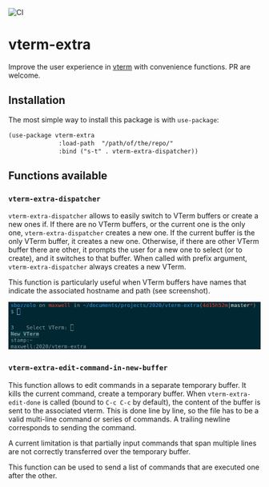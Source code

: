 ![CI](https://github.com/Sbozzolo/vterm-extra/workflows/CI/badge.svg)

# vterm-extra

Improve the user experience in [vterm](https://github.com/akermu/emacs-libvterm) with convenience functions.
PR are welcome.

## Installation

The most simple way to install this package is with `use-package`:
```emacs-lisp
(use-package vterm-extra
              :load-path  "/path/of/the/repo/"
              :bind ("s-t" . vterm-extra-dispatcher))
```

## Functions available

### `vterm-extra-dispatcher`

`vterm-extra-dispatcher` allows to easily switch to VTerm buffers or create a
new ones if. If there are no VTerm buffers, or the current one is the only one,
`vterm-extra-dispatcher` creates a new one. If the current buffer is the only
VTerm buffer, it creates a new one. Otherwise, if there are other VTerm buffer
there are other, it prompts the user for a new one to select (or to create), and
it switches to that buffer. When called with prefix argument,
`vterm-extra-dispatcher` always creates a new VTerm.

This function is particularly useful when VTerm buffers have names that indicate
the associated hostname and path (see screenshot).

![screenshot](disp.png "vterm-extra-dispatcher")

### `vterm-extra-edit-command-in-new-buffer`

This function allows to edit commands in a separate temporary buffer. It kills
the current command, create a temporary buffer. When `vterm-extra-edit-done` is
called (bound to `C-c C-c` by default), the content of the buffer is sent to the
associated vterm. This is done line by line, so the file has to be a valid
multi-line command or series of commands. A trailing newline corresponds to
sending the command.

A current limitation is that partially
input commands that span multiple lines are not correctly transferred over the
temporary buffer.

This function can be used to send a list of commands that are executed one after
the other.

